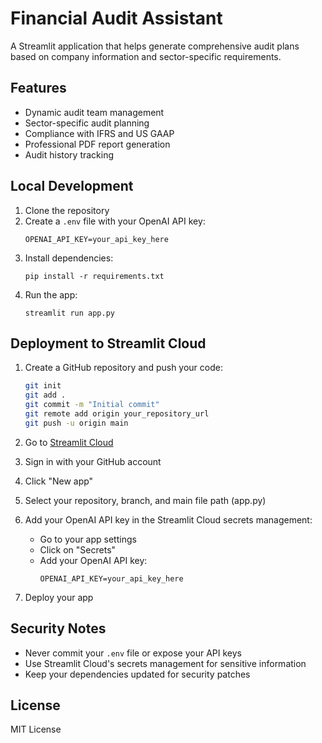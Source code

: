 # Financial Audit Assistant

A Streamlit application that helps generate comprehensive audit plans based on company information and sector-specific requirements.

## Features

- Dynamic audit team management
- Sector-specific audit planning
- Compliance with IFRS and US GAAP
- Professional PDF report generation
- Audit history tracking

## Local Development

1. Clone the repository
2. Create a `.env` file with your OpenAI API key:
   ```
   OPENAI_API_KEY=your_api_key_here
   ```
3. Install dependencies:
   ```
   pip install -r requirements.txt
   ```
4. Run the app:
   ```
   streamlit run app.py
   ```

## Deployment to Streamlit Cloud

1. Create a GitHub repository and push your code:
   ```bash
   git init
   git add .
   git commit -m "Initial commit"
   git remote add origin your_repository_url
   git push -u origin main
   ```

2. Go to [Streamlit Cloud](https://streamlit.io/cloud)
3. Sign in with your GitHub account
4. Click "New app"
5. Select your repository, branch, and main file path (app.py)
6. Add your OpenAI API key in the Streamlit Cloud secrets management:
   - Go to your app settings
   - Click on "Secrets"
   - Add your OpenAI API key:
     ```
     OPENAI_API_KEY=your_api_key_here
     ```
7. Deploy your app

## Security Notes

- Never commit your `.env` file or expose your API keys
- Use Streamlit Cloud's secrets management for sensitive information
- Keep your dependencies updated for security patches

## License

MIT License 